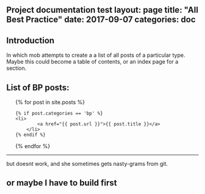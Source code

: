 Project documentation test
layout: page
title:  "All Best Practice"
date:   2017-09-07
categories: doc
---
## Introduction
In which mob attempts to create a a list of all posts of a particular type. Maybe this could become a table of contents, or an index page for a section. 
 



## List of BP posts:
<ul>
  {% for post in site.posts %}
 
    {% if post.categories == 'bp' %}
   	<li>
      		<a href="{{ post.url }}">{{ post.title }}</a>
    	</li>
    {% endif %}
  {% endfor %}
</ul>



---
but doesnt work, and she sometimes gets nasty-grams from git.

or maybe I have to build first
---



